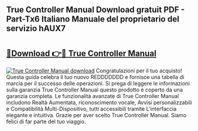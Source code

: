## True Controller Manual Download gratuit PDF - Part-Tx6 Italiano Manuale del proprietario del servizio hAUX7

# <h2><a href="http://dfddpv.blite.top/?on=True+Controller+Manual">🔗Download 👉🔴 True Controller Manual</a></h2>

[![True Controller Manual download](https://i.imgur.com/lujVjoI.png)](http://dfddpv.blite.top/?on=True+Controller+Manual)
Congratulazioni per il tuo acquisto! Questa guida celebra il tuo nuovo REDDDDDDD e fornisce una tabella di marcia per il successo delle operazioni. Si prega di leggere le informazioni sulla garanzia True Controller Manual questo prodotto è coperto da una garanzia completa. Le funzionalità avanzate di True Controller Manual includono Realtà Aumentata, riconoscimento vocale, Avvisi personalizzabili e Compatibilità Multi-Dispositivo, tutti accessibili tramite L'interfaccia elegante e intuitiva. Grazie per aver scelto True Controller Manual. Siamo felici di far parte del tuo viaggio.
